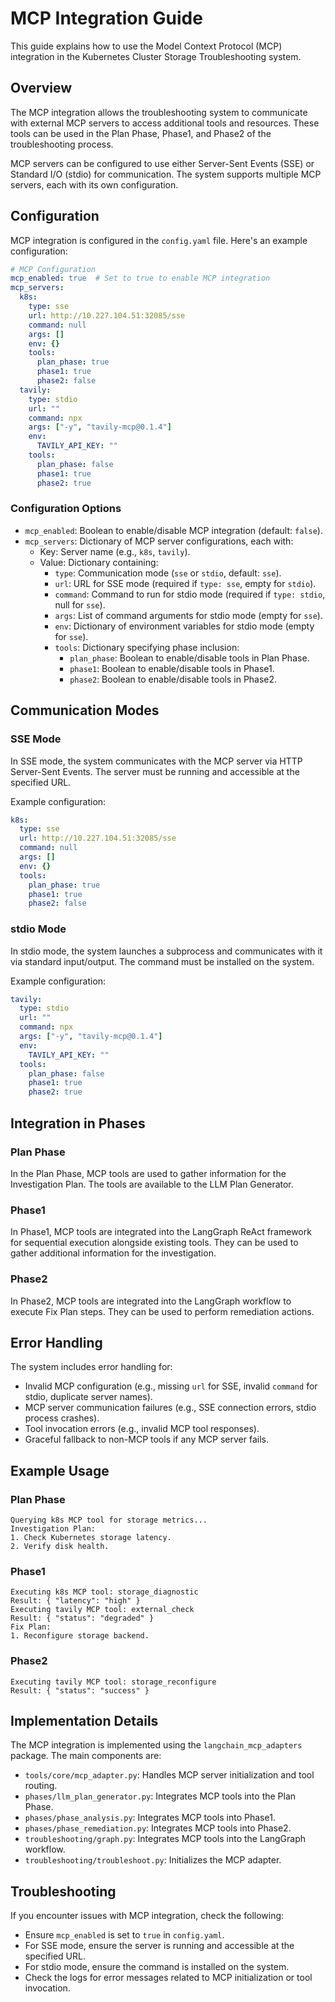 # MCP Integration Guide

This guide explains how to use the Model Context Protocol (MCP) integration in the Kubernetes Cluster Storage Troubleshooting system.

## Overview

The MCP integration allows the troubleshooting system to communicate with external MCP servers to access additional tools and resources. These tools can be used in the Plan Phase, Phase1, and Phase2 of the troubleshooting process.

MCP servers can be configured to use either Server-Sent Events (SSE) or Standard I/O (stdio) for communication. The system supports multiple MCP servers, each with its own configuration.

## Configuration

MCP integration is configured in the `config.yaml` file. Here's an example configuration:

```yaml
# MCP Configuration
mcp_enabled: true  # Set to true to enable MCP integration
mcp_servers:
  k8s:
    type: sse
    url: http://10.227.104.51:32085/sse
    command: null
    args: []
    env: {}
    tools:
      plan_phase: true
      phase1: true
      phase2: false
  tavily:
    type: stdio
    url: ""
    command: npx
    args: ["-y", "tavily-mcp@0.1.4"]
    env:
      TAVILY_API_KEY: ""
    tools:
      plan_phase: false
      phase1: true
      phase2: true
```

### Configuration Options

- `mcp_enabled`: Boolean to enable/disable MCP integration (default: `false`).
- `mcp_servers`: Dictionary of MCP server configurations, each with:
  - Key: Server name (e.g., `k8s`, `tavily`).
  - Value: Dictionary containing:
    - `type`: Communication mode (`sse` or `stdio`, default: `sse`).
    - `url`: URL for SSE mode (required if `type: sse`, empty for `stdio`).
    - `command`: Command to run for stdio mode (required if `type: stdio`, null for `sse`).
    - `args`: List of command arguments for stdio mode (empty for `sse`).
    - `env`: Dictionary of environment variables for stdio mode (empty for `sse`).
    - `tools`: Dictionary specifying phase inclusion:
      - `plan_phase`: Boolean to enable/disable tools in Plan Phase.
      - `phase1`: Boolean to enable/disable tools in Phase1.
      - `phase2`: Boolean to enable/disable tools in Phase2.

## Communication Modes

### SSE Mode

In SSE mode, the system communicates with the MCP server via HTTP Server-Sent Events. The server must be running and accessible at the specified URL.

Example configuration:

```yaml
k8s:
  type: sse
  url: http://10.227.104.51:32085/sse
  command: null
  args: []
  env: {}
  tools:
    plan_phase: true
    phase1: true
    phase2: false
```

### stdio Mode

In stdio mode, the system launches a subprocess and communicates with it via standard input/output. The command must be installed on the system.

Example configuration:

```yaml
tavily:
  type: stdio
  url: ""
  command: npx
  args: ["-y", "tavily-mcp@0.1.4"]
  env:
    TAVILY_API_KEY: ""
  tools:
    plan_phase: false
    phase1: true
    phase2: true
```

## Integration in Phases

### Plan Phase

In the Plan Phase, MCP tools are used to gather information for the Investigation Plan. The tools are available to the LLM Plan Generator.

### Phase1

In Phase1, MCP tools are integrated into the LangGraph ReAct framework for sequential execution alongside existing tools. They can be used to gather additional information for the investigation.

### Phase2

In Phase2, MCP tools are integrated into the LangGraph workflow to execute Fix Plan steps. They can be used to perform remediation actions.

## Error Handling

The system includes error handling for:

- Invalid MCP configuration (e.g., missing `url` for SSE, invalid `command` for stdio, duplicate server names).
- MCP server communication failures (e.g., SSE connection errors, stdio process crashes).
- Tool invocation errors (e.g., invalid MCP tool responses).
- Graceful fallback to non-MCP tools if any MCP server fails.

## Example Usage

### Plan Phase

```
Querying k8s MCP tool for storage metrics...
Investigation Plan:
1. Check Kubernetes storage latency.
2. Verify disk health.
```

### Phase1

```
Executing k8s MCP tool: storage_diagnostic
Result: { "latency": "high" }
Executing tavily MCP tool: external_check
Result: { "status": "degraded" }
Fix Plan:
1. Reconfigure storage backend.
```

### Phase2

```
Executing tavily MCP tool: storage_reconfigure
Result: { "status": "success" }
```

## Implementation Details

The MCP integration is implemented using the `langchain_mcp_adapters` package. The main components are:

- `tools/core/mcp_adapter.py`: Handles MCP server initialization and tool routing.
- `phases/llm_plan_generator.py`: Integrates MCP tools into the Plan Phase.
- `phases/phase_analysis.py`: Integrates MCP tools into Phase1.
- `phases/phase_remediation.py`: Integrates MCP tools into Phase2.
- `troubleshooting/graph.py`: Integrates MCP tools into the LangGraph workflow.
- `troubleshooting/troubleshoot.py`: Initializes the MCP adapter.

## Troubleshooting

If you encounter issues with MCP integration, check the following:

- Ensure `mcp_enabled` is set to `true` in `config.yaml`.
- For SSE mode, ensure the server is running and accessible at the specified URL.
- For stdio mode, ensure the command is installed on the system.
- Check the logs for error messages related to MCP initialization or tool invocation.
